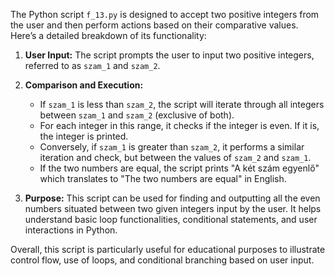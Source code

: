 The Python script `f_13.py` is designed to accept two positive integers from the user and then perform actions based on their comparative values. Here’s a detailed breakdown of its functionality:

1. **User Input:** The script prompts the user to input two positive integers, referred to as `szam_1` and `szam_2`.

2. **Comparison and Execution:**
    - If `szam_1` is less than `szam_2`, the script will iterate through all integers between `szam_1` and `szam_2` (exclusive of both).
    - For each integer in this range, it checks if the integer is even. If it is, the integer is printed.
    - Conversely, if `szam_1` is greater than `szam_2`, it performs a similar iteration and check, but between the values of `szam_2` and `szam_1`.
    - If the two numbers are equal, the script prints "A két szám egyenlő" which translates to "The two numbers are equal" in English.

3. **Purpose:** This script can be used for finding and outputting all the even numbers situated between two given integers input by the user. It helps understand basic loop functionalities, conditional statements, and user interactions in Python.

Overall, this script is particularly useful for educational purposes to illustrate control flow, use of loops, and conditional branching based on user input.